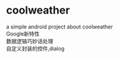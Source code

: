 # coolweather
a simple android project about coolweather </br>
Google新特性</br>
数据逻辑巧妙话处理</br>
自定义封装的控件,dialog
